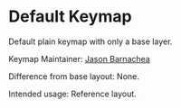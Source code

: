Default Keymap
=======

Default plain keymap with only a base layer.

Keymap Maintainer: [Jason Barnachea](https://github.com/nautxx)

Difference from base layout: None.

Intended usage: Reference layout.
